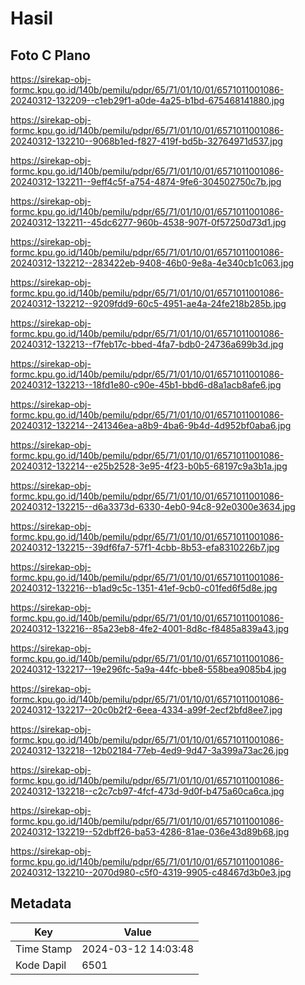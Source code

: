 # Hasil

## Foto C Plano

https://sirekap-obj-formc.kpu.go.id/140b/pemilu/pdpr/65/71/01/10/01/6571011001086-20240312-132209--c1eb29f1-a0de-4a25-b1bd-675468141880.jpg

https://sirekap-obj-formc.kpu.go.id/140b/pemilu/pdpr/65/71/01/10/01/6571011001086-20240312-132210--9068b1ed-f827-419f-bd5b-32764971d537.jpg

https://sirekap-obj-formc.kpu.go.id/140b/pemilu/pdpr/65/71/01/10/01/6571011001086-20240312-132211--9eff4c5f-a754-4874-9fe6-304502750c7b.jpg

https://sirekap-obj-formc.kpu.go.id/140b/pemilu/pdpr/65/71/01/10/01/6571011001086-20240312-132211--45dc6277-960b-4538-907f-0f57250d73d1.jpg

https://sirekap-obj-formc.kpu.go.id/140b/pemilu/pdpr/65/71/01/10/01/6571011001086-20240312-132212--283422eb-9408-46b0-9e8a-4e340cb1c063.jpg

https://sirekap-obj-formc.kpu.go.id/140b/pemilu/pdpr/65/71/01/10/01/6571011001086-20240312-132212--9209fdd9-60c5-4951-ae4a-24fe218b285b.jpg

https://sirekap-obj-formc.kpu.go.id/140b/pemilu/pdpr/65/71/01/10/01/6571011001086-20240312-132213--f7feb17c-bbed-4fa7-bdb0-24736a699b3d.jpg

https://sirekap-obj-formc.kpu.go.id/140b/pemilu/pdpr/65/71/01/10/01/6571011001086-20240312-132213--18fd1e80-c90e-45b1-bbd6-d8a1acb8afe6.jpg

https://sirekap-obj-formc.kpu.go.id/140b/pemilu/pdpr/65/71/01/10/01/6571011001086-20240312-132214--241346ea-a8b9-4ba6-9b4d-4d952bf0aba6.jpg

https://sirekap-obj-formc.kpu.go.id/140b/pemilu/pdpr/65/71/01/10/01/6571011001086-20240312-132214--e25b2528-3e95-4f23-b0b5-68197c9a3b1a.jpg

https://sirekap-obj-formc.kpu.go.id/140b/pemilu/pdpr/65/71/01/10/01/6571011001086-20240312-132215--d6a3373d-6330-4eb0-94c8-92e0300e3634.jpg

https://sirekap-obj-formc.kpu.go.id/140b/pemilu/pdpr/65/71/01/10/01/6571011001086-20240312-132215--39df6fa7-57f1-4cbb-8b53-efa8310226b7.jpg

https://sirekap-obj-formc.kpu.go.id/140b/pemilu/pdpr/65/71/01/10/01/6571011001086-20240312-132216--b1ad9c5c-1351-41ef-9cb0-c01fed6f5d8e.jpg

https://sirekap-obj-formc.kpu.go.id/140b/pemilu/pdpr/65/71/01/10/01/6571011001086-20240312-132216--85a23eb8-4fe2-4001-8d8c-f8485a839a43.jpg

https://sirekap-obj-formc.kpu.go.id/140b/pemilu/pdpr/65/71/01/10/01/6571011001086-20240312-132217--19e296fc-5a9a-44fc-bbe8-558bea9085b4.jpg

https://sirekap-obj-formc.kpu.go.id/140b/pemilu/pdpr/65/71/01/10/01/6571011001086-20240312-132217--20c0b2f2-6eea-4334-a99f-2ecf2bfd8ee7.jpg

https://sirekap-obj-formc.kpu.go.id/140b/pemilu/pdpr/65/71/01/10/01/6571011001086-20240312-132218--12b02184-77eb-4ed9-9d47-3a399a73ac26.jpg

https://sirekap-obj-formc.kpu.go.id/140b/pemilu/pdpr/65/71/01/10/01/6571011001086-20240312-132218--c2c7cb97-4fcf-473d-9d0f-b475a60ca6ca.jpg

https://sirekap-obj-formc.kpu.go.id/140b/pemilu/pdpr/65/71/01/10/01/6571011001086-20240312-132219--52dbff26-ba53-4286-81ae-036e43d89b68.jpg

https://sirekap-obj-formc.kpu.go.id/140b/pemilu/pdpr/65/71/01/10/01/6571011001086-20240312-132210--2070d980-c5f0-4319-9905-c48467d3b0e3.jpg


## Metadata

| Key        | Value               |
| ---------- | ------------------- |
| Time Stamp | 2024-03-12 14:03:48 |
| Kode Dapil | 6501                |



